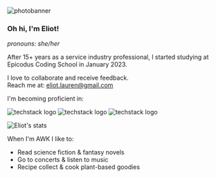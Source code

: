 <img
  src="[image](https://user-images.githubusercontent.com/121843232/221113663-233ac2ee-2edc-4c38-abdd-f6628ac02395.png)](https://user-images.githubusercontent.com/121843232/221113551-b36c1641-b5ee-4aae-b27c-73d727bd0c4b.png)"
  alt="photobanner"
  style="display: inline-block; margin: 0 auto; max-width: 300px">

### Oh hi, I'm Eliot! 
_pronouns: she/her_

After 15+ years as a service industry professional, I started studying at Epicodus Coding School in January 2023.

I love to collaborate and receive feedback.
<br>Reach me at: eliot.lauren@gmail.com

I'm becoming proficient in:

![techstack logo](https://readme-components.vercel.app/api?component=logo&logo=react&fill=BD4A0B)
![techstack logo](https://readme-components.vercel.app/api?component=logo&logo=CSharp&fill=BD4A0B)
![techstack logo](https://readme-components.vercel.app/api?component=logo&logo=JavaScript&fill=BD4A0B)


![Eliot's stats](https://github-readme-stats.vercel.app/api?username=elgrons&show_icons=true&theme=calm)

When I'm AWK I like to:
- Read science fiction & fantasy novels 
- Go to concerts & listen to music
- Recipe collect & cook plant-based goodies
